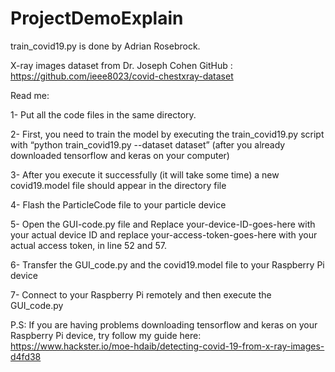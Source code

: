 # ProjectDemoExplain
train_covid19.py is done by Adrian Rosebrock.

X-ray images dataset from Dr. Joseph Cohen GitHub : https://github.com/ieee8023/covid-chestxray-dataset

Read me:

1-	Put all the code files in the same directory.

2-	First, you need to train the model by executing the train_covid19.py script with “python train_covid19.py --dataset dataset”
(after you already downloaded tensorflow and keras on your computer)
    
3-	After you execute it successfully (it will take some time) a new covid19.model file should appear in the directory file

4-	Flash the ParticleCode file to your particle device

5-	Open the GUI-code.py file and Replace your-device-ID-goes-here with your actual device ID and replace your-access-token-goes-here with your actual access token, in line 52 and 57.

6-	Transfer the GUI_code.py and the covid19.model file to your Raspberry Pi device

7-	Connect to your Raspberry Pi remotely and then execute the GUI_code.py

P.S: If you are having problems downloading tensorflow and keras on your Raspberry Pi device, try follow my guide here: https://www.hackster.io/moe-hdaib/detecting-covid-19-from-x-ray-images-d4fd38


